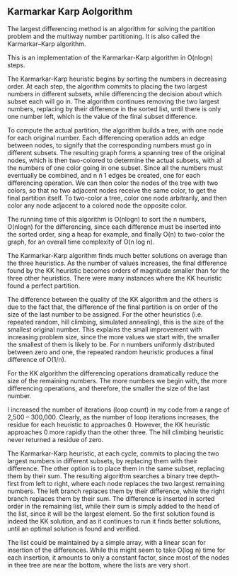 ## Karmarkar Karp Aolgorithm

The largest differencing method is an algorithm for solving the partition problem and the multiway number partitioning. It is also called the Karmarkar–Karp algorithm.

This is an implementation of the Karmarkar-Karp algorithm in O(nlogn) steps.


The Karmarkar-Karp heuristic begins by sorting the numbers in decreasing order.  At each step, the algorithm commits to placing the two largest numbers in different subsets, while differencing the decision about which subset each will go in.  The algorithm continues removing the two largest numbers, replacing by their difference in the sorted list, until there is only one number left, which is the value of the final subset difference.

To compute the actual partition, the algorithm builds a tree, with one node for each original number.  Each differencing operation adds an edge between nodes, to signify that the corresponding numbers must go in different subsets.  The resulting graph forms a spanning tree of the original nodes, which is then two-colored to determine the actual subsets, with al the numbers of one color going in one subset.  Since all the numbers must eventually be combined, and n ñ 1 edges be created, one for each differencing operation.  We can then color the nodes of the tree with two colors, so that no two adjacent nodes receive the same color, to get the final partition itself.  To two-color a tree, color one node arbitrarily, and then color any node adjacent to a colored node the opposite color.

The running time of this algorithm is O(nlogn) to sort the n numbers, O(nlogn) for the differencing, since each difference must be inserted into the sorted order, sing a heap for example, and finally O(n) to two-color the graph, for an overall time complexity of O(n log n).

The Karmarkar-Karp algorithm finds much better solutions on average than the three heuristics.  As the number of values increases, the final difference found by the KK heuristic becomes orders of magnitude smaller than for the three other heuristics.  There were many instances where the KK heuristic found a perfect partition.

The difference between the quality of the KK algorithm and the others is due to the fact that, the difference of the final partition is on order of the size of the last number to be assigned.  For the other heuristics (i.e. repeated random, hill climbing, simulated annealing), this is the size of the smallest original number.  This explains the small improvement with increasing problem size, since the more values we start with, the smaller the smallest of them is likely to be.  For n numbers uniformly distributed between zero and one, the repeated random heuristic produces a final difference of O(1/n).

For the KK algorithm the differencing operations dramatically reduce the size of the remaining numbers.  The more numbers we begin with, the more differencing operations, and therefore, the smaller the size of the last number.  

I increased the number of iterations (loop count) in my code from a range of 2,500 – 300,000. Clearly, as the number of loop iterations increases, the residue for each heuristic to approaches 0.  However, the KK heuristic approaches 0 more rapidly than the other three.  The hill climbing heuristic never returned a residue of zero.

The Karmarkar-Karp heuristic, at each cycle, commits to placing the two largest numbers in different subsets, by replacing them with their difference.  The other option is to place them in the same subset, replacing them by their sum.  The resulting algorithm searches a binary tree depth-first from left to right, where each node replaces the two largest remaining numbers.  The left branch replaces them by their difference, while the right branch replaces them by their sum.  The difference is inserted in sorted order in the remaining list, while their sum is simply added to the head of the list, since it will be the largest element.  So the first solution found is indeed the KK solution, and as it continues to run it finds better solutions, until an optimal solution is found and verified.

The list could be maintained by a simple array, with a linear scan for insertion of the differences.  While this might seem to take O(log n) time for each insertion, it amounts to only a constant factor, since most of the nodes in thee tree are near the bottom, where the lists are very short.
